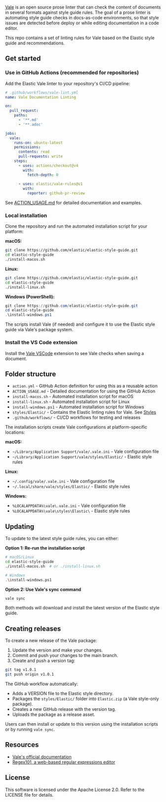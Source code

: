 [Vale](https://github.com/errata-ai/vale) is an open source prose linter that can check the content of documents in several formats against style guide rules. The goal of a prose linter is automating style guide checks in docs-as-code environments, so that style issues are detected before deploy or while editing documentation in a code editor. 

This repo contains a set of linting rules for Vale based on the Elastic style guide and recommendations.

## Get started

### Use in GitHub Actions (recommended for repositories)

Add the Elastic Vale linter to your repository's CI/CD pipeline:

```yaml
# .github/workflows/vale-lint.yml
name: Vale Documentation Linting

on:
  pull_request:
    paths:
      - '**.md'
      - '**.adoc'

jobs:
  vale:
    runs-on: ubuntu-latest
    permissions:
      contents: read
      pull-requests: write
    steps:
      - uses: actions/checkout@v4
        with:
          fetch-depth: 0
      
      - uses: elastic/vale-rules@v1
        with:
          reporter: github-pr-review
```

See [ACTION_USAGE.md](ACTION_USAGE.md) for detailed documentation and examples.

### Local installation

Clone the repository and run the automated installation script for your platform:

**macOS:**
```bash
git clone https://github.com/elastic/elastic-style-guide.git
cd elastic-style-guide
./install-macos.sh
```

**Linux:**
```bash
git clone https://github.com/elastic/elastic-style-guide.git
cd elastic-style-guide
./install-linux.sh
```

**Windows (PowerShell):**
```powershell
git clone https://github.com/elastic/elastic-style-guide.git
cd elastic-style-guide
.\install-windows.ps1
```

The scripts install Vale (if needed) and configure it to use the Elastic style guide via Vale's package system.

### Install the VS Code extension

Install the [Vale VSCode](https://marketplace.visualstudio.com/items?itemName=ChrisChinchilla.vale-vscode) extension to see Vale checks when saving a document.

## Folder structure

- `action.yml` - GitHub Action definition for using this as a reusable action
- `ACTION_USAGE.md` - Detailed documentation for using the GitHub Action
- `install-macos.sh` - Automated installation script for macOS
- `install-linux.sh` - Automated installation script for Linux
- `install-windows.ps1` - Automated installation script for Windows
- `styles/Elastic/` - Contains the Elastic linting rules for Vale. See [Styles](https://vale.sh/docs/topics/styles/)
- `.github/workflows/` - CI/CD workflows for testing and releases

The installation scripts create Vale configurations at platform-specific locations:

**macOS:**
- `~/Library/Application Support/vale/.vale.ini` - Vale configuration file
- `~/Library/Application Support/vale/styles/Elastic/` - Elastic style rules

**Linux:**
- `~/.config/vale/.vale.ini` - Vale configuration file
- `~/.local/share/vale/styles/Elastic/` - Elastic style rules

**Windows:**
- `%LOCALAPPDATA%\vale\.vale.ini` - Vale configuration file
- `%LOCALAPPDATA%\vale\styles\Elastic\` - Elastic style rules

## Updating

To update to the latest style guide rules, you can either:

**Option 1: Re-run the installation script**
```bash
# macOS/Linux
cd elastic-style-guide
./install-macos.sh  # or ./install-linux.sh

# Windows
.\install-windows.ps1
```

**Option 2: Use Vale's sync command**
```bash
vale sync
```

Both methods will download and install the latest version of the Elastic style guide.

## Creating releases

To create a new release of the Vale package:

1. Update the version and make your changes.
2. Commit and push your changes to the main branch.
3. Create and push a version tag:

```bash
git tag v1.0.1
git push origin v1.0.1
```

The GitHub workflow automatically:

- Adds a VERSION file to the Elastic style directory.
- Packages the `styles/Elastic/` folder into `Elastic.zip` (a Vale style-only package).
- Creates a new GitHub release with the version tag.
- Uploads the package as a release asset.

Users can then install or update to this version using the installation scripts or by running `vale sync`.

## Resources

- [Vale's official documentation](https://vale.sh/docs/vale-cli/overview/)
- [Regex101, a web-based regular expressions editor](https://regex101.com/)

## License

This software is licensed under the Apache License 2.0. Refer to the LICENSE file for details.
